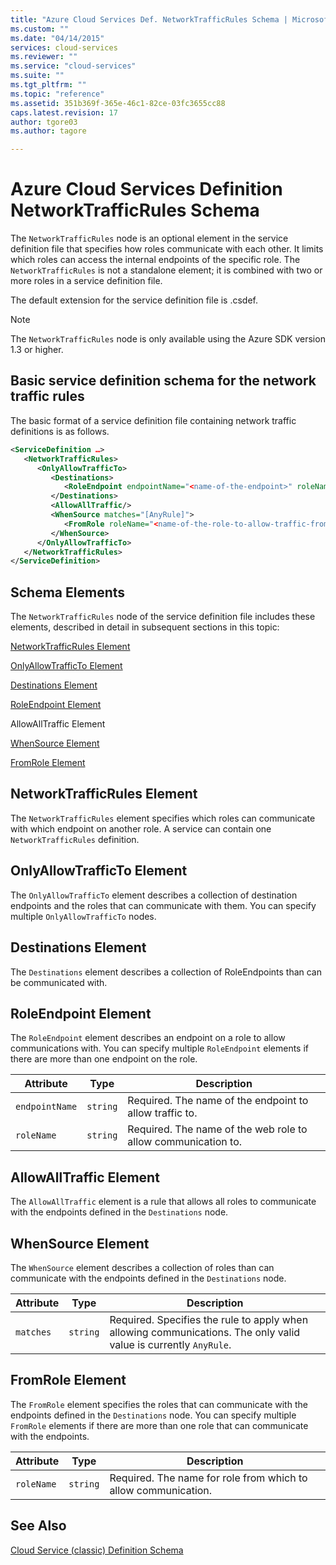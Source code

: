 ```yaml
---
title: "Azure Cloud Services Def. NetworkTrafficRules Schema | Microsoft Docs"
ms.custom: ""
ms.date: "04/14/2015"
services: cloud-services
ms.reviewer: ""
ms.service: "cloud-services"
ms.suite: ""
ms.tgt_pltfrm: ""
ms.topic: "reference"
ms.assetid: 351b369f-365e-46c1-82ce-03fc3655cc88
caps.latest.revision: 17
author: tgore03
ms.author: tagore

---
```


# Azure Cloud Services Definition NetworkTrafficRules Schema
The `NetworkTrafficRules` node is an optional element in the service definition file that specifies how roles communicate with each other. It limits which roles can access the internal endpoints of the specific role. The `NetworkTrafficRules` is not a standalone element; it is combined with two or more roles in a service definition file.

The default extension for the service definition file is .csdef.

> [!NOTE]
>  The `NetworkTrafficRules` node is only available using the Azure SDK version 1.3 or higher.

## Basic service definition schema for the network traffic rules
The basic format of a service definition file containing network traffic definitions is as follows.

```xml
<ServiceDefinition …>
   <NetworkTrafficRules>
      <OnlyAllowTrafficTo>
         <Destinations>
            <RoleEndpoint endpointName="<name-of-the-endpoint>" roleName="<name-of-the-role-containing-the-endpoint>"/>
         </Destinations>
         <AllowAllTraffic/>
         <WhenSource matches="[AnyRule]">
            <FromRole roleName="<name-of-the-role-to-allow-traffic-from>"/>
         </WhenSource>
      </OnlyAllowTrafficTo>
   </NetworkTrafficRules>
</ServiceDefinition>
```

## Schema Elements
The `NetworkTrafficRules` node of the service definition file includes these elements, described in detail in subsequent sections in this topic:

[NetworkTrafficRules Element](#NetworkTrafficRules)

[OnlyAllowTrafficTo Element](#OnlyAllowTrafficTo)

[Destinations Element](#Destinations)

[RoleEndpoint Element](#RoleEndpoint)

AllowAllTraffic Element

[WhenSource Element](#WhenSource)

[FromRole Element](#FromRole)

##  <a name="NetworkTrafficRules"></a> NetworkTrafficRules Element
The `NetworkTrafficRules` element specifies which roles can communicate with which endpoint on another role. A service can contain one `NetworkTrafficRules` definition.

##  <a name="OnlyAllowTrafficTo"></a> OnlyAllowTrafficTo Element
The `OnlyAllowTrafficTo` element describes a collection of destination endpoints and the roles that can communicate with them. You can specify multiple `OnlyAllowTrafficTo` nodes.

##  <a name="Destinations"></a> Destinations Element
The `Destinations` element describes a collection of RoleEndpoints than can be communicated with.

##  <a name="RoleEndpoint"></a> RoleEndpoint Element
The `RoleEndpoint` element describes an endpoint on a role to allow communications with. You can specify multiple `RoleEndpoint` elements if there are more than one endpoint on the role.

| Attribute      | Type     | Description |
| -------------- | -------- | ----------- |
| `endpointName` | `string` | Required. The name of the endpoint to allow traffic to.|
| `roleName`     | `string` | Required. The name of the web role to allow communication to.|

## AllowAllTraffic Element
The `AllowAllTraffic` element is a rule that allows all roles to communicate with the endpoints defined in the `Destinations` node.

##  <a name="WhenSource"></a> WhenSource Element
The `WhenSource` element describes a collection of roles than can communicate with the endpoints defined in the `Destinations` node.

| Attribute | Type     | Description |
| --------- | -------- | ----------- |
| `matches` | `string` | Required. Specifies the rule to apply when allowing communications. The only valid value is currently `AnyRule`.|
  
##  <a name="FromRole"></a> FromRole Element
The `FromRole` element specifies the roles that can communicate with the endpoints defined in the `Destinations` node. You can specify multiple `FromRole` elements if there are more than one role that can communicate with the endpoints.

| Attribute  | Type     | Description |
| ---------- | -------- | ----------- |
| `roleName` | `string` | Required. The name for role from which to allow communication.|

## See Also
[Cloud Service (classic) Definition Schema](schema-csdef-file.md)




